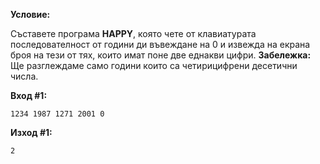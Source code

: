 **Условие:**

Съставете програма **HAPPY**, която чете от клавиатурата последователност от години ди въвеждане на 0 и извежда на екрана броя на тези от тях, които имат поне две еднакви цифри. **Забележка:** Ще разглеждаме само години които са четирицифрени десетични числа.

**Вход #1:**
	
	1234 1987 1271 2001 0

**Изход #1:**

	2
